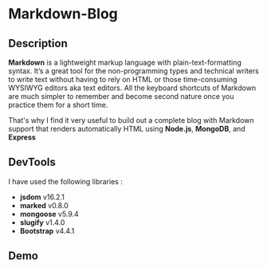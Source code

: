 # Markdown-Blog

## Description

**Markdown** is a lightweight markup language with plain-text-formatting syntax. It’s a great tool for the non-programming types and technical writers to write text without having to rely on HTML or those time-consuming WYSIWYG editors aka text editors. All the keyboard shortcuts of Markdown are much simpler to remember and become second nature once you practice them for a short time.

That's why I find it very useful to build out a complete blog with Markdown support that renders automatically HTML using **Node.js**, **MongoDB**, and **Express**

## DevTools

I have used the following libraries :

- **jsdom** v16.2.1
- **marked** v0.8.0
- **mongoose** v5.9.4
- **slugify** v1.4.0
- **Bootstrap** v4.4.1

## Demo